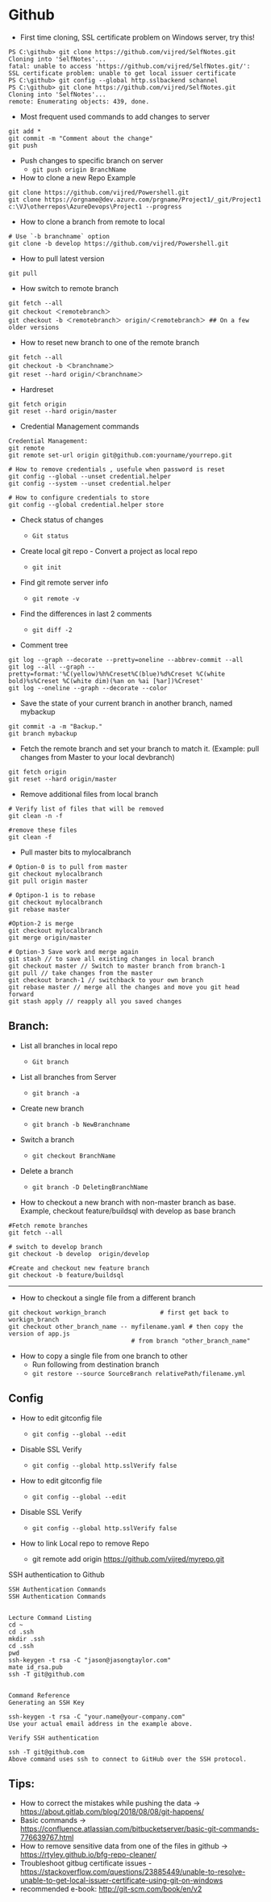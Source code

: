 Github
======

* First time cloning, SSL certificate problem on Windows server, try this!
```
PS C:\github> git clone https://github.com/vijred/SelfNotes.git
Cloning into 'SelfNotes'...
fatal: unable to access 'https://github.com/vijred/SelfNotes.git/': SSL certificate problem: unable to get local issuer certificate
PS C:\github> git config --global http.sslbackend schannel
PS C:\github> git clone https://github.com/vijred/SelfNotes.git
Cloning into 'SelfNotes'...
remote: Enumerating objects: 439, done.
```


* Most frequent used commands to add changes to server
```
git add *
git commit -m "Comment about the change"
git push
```
* Push changes to specific branch on server
    - `git push origin BranchName`
* How to clone a new Repo Example
```
git clone https://github.com/vijred/Powershell.git
git clone https://orgname@dev.azure.com/prgname/Project1/_git/Project1 c:\VJ\otherrepos\AzureDevops\Project1 --progress
```


* How to clone a branch from remote to local 
```
# Use `-b branchname` option
git clone -b develop https://github.com/vijred/Powershell.git
```
* How to pull latest version 
```
git pull
```

* How switch to remote branch
```
git fetch --all
git checkout ＜remotebranch＞
git checkout -b ＜remotebranch＞ origin/＜remotebranch＞ ## On a few older versions 
```

* How to reset new branch to one of the remote branch
```
git fetch --all
git checkout -b ＜branchname＞
git reset --hard origin/＜branchname＞
```

* Hardreset
```
git fetch origin
git reset --hard origin/master
```

* Credential Management commands
```
Credential Management:
git remote
git remote set-url origin git@github.com:yourname/yourrepo.git

# How to remove credentials , usefule when password is reset
git config --global --unset credential.helper
git config --system --unset credential.helper

# How to configure credentials to store
git config --global credential.helper store

```
* Check status of changes
    - `Git status`
* Create local git repo - Convert a project as local repo
    - `git init`

* Find git remote server info
    - `git remote -v`
* Find the differences in last 2 comments
    - `git diff -2`
* Comment tree
```
git log --graph --decorate --pretty=oneline --abbrev-commit --all
git log --all --graph --pretty=format:'%C(yellow)%h%Creset%C(blue)%d%Creset %C(white bold)%s%Creset %C(white dim)(%an on %ai [%ar])%Creset'
git log --oneline --graph --decorate --color
```
* Save the state of your current branch in another branch, named mybackup
```
git commit -a -m "Backup."
git branch mybackup
```
* Fetch the remote branch and set your branch to match it. (Example: pull changes from Master to your local devbranch)
```
git fetch origin
git reset --hard origin/master
```
* Remove additional files from local branch 
```
# Verify list of files that will be removed
git clean -n -f

#remove these files 
git clean -f
```
* Pull master bits to mylocalbranch 
```
# Option-0 is to pull from master 
git checkout mylocalbranch
git pull origin master

# Optipon-1 is to rebase 
git checkout mylocalbranch
git rebase master

#Option-2 is merge
git checkout mylocalbranch
git merge origin/master

# Option-3 Save work and merge again 
git stash // to save all existing changes in local branch
git checkout master // Switch to master branch from branch-1
git pull // take changes from the master
git checkout branch-1 // switchback to your own branch
git rebase master // merge all the changes and move you git head  forward
git stash apply // reapply all you saved changes 
```

Branch:
-------
* List all branches in local repo
    - `Git branch`
* List all branches from Server 
    - `git branch -a`
* Create new branch 
    - `git branch -b NewBranchname`
* Switch a branch
    - `git checkout BranchName`
* Delete a branch
    - `git branch -D DeletingBranchName`

* How to checkout a new branch with non-master branch as base. Example, checkout feature/buildsql with develop as base branch 
```
#Fetch remote branches
git fetch --all

# switch to develop branch
git checkout -b develop  origin/develop
 
#Create and checkout new feature branch
git checkout -b feature/buildsql
```
------


* How to checkout a single file from a different branch 
```
git checkout workign_branch               # first get back to workign_branch
git checkout other_branch_name -- myfilename.yaml # then copy the version of app.js 
                                  # from branch "other_branch_name"
```

* How to copy a single file from one branch to other 
	-	Run following from destination branch 
	-	`git restore --source SourceBranch relativePath/filename.yml`

Config
------
* How to edit gitconfig file
    -   `git config --global --edit` 
* Disable SSL Verify
    -   `git config --global http.sslVerify false`

* How to edit gitconfig file
    -   `git config --global --edit` 
* Disable SSL Verify
    -   `git config --global http.sslVerify false`

* How to link Local repo to remove Repo
	-	git remote add origin https://github.com/vijred/myrepo.git
	

SSH authentication to Github
```
SSH Authentication Commands
SSH Authentication Commands
 

Lecture Command Listing
cd ~
cd .ssh
mkdir .ssh
cd .ssh
pwd
ssh-keygen -t rsa -C "jason@jasongtaylor.com"
mate id_rsa.pub
ssh -T git@github.com
 

Command Reference
Generating an SSH Key

ssh-keygen -t rsa -C "your.name@your-company.com"
Use your actual email address in the example above.

Verify SSH authentication

ssh -T git@github.com
Above command uses ssh to connect to GitHub over the SSH protocol.
```


Tips:
-----
* How to correct the mistakes while pushing the data -> https://about.gitlab.com/blog/2018/08/08/git-happens/ 
* Basic commands -> https://confluence.atlassian.com/bitbucketserver/basic-git-commands-776639767.html 
* How to remove sensitive data from one of the files in github -> https://rtyley.github.io/bfg-repo-cleaner/ 
* Troubleshoot gitbug certificate issues - https://stackoverflow.com/questions/23885449/unable-to-resolve-unable-to-get-local-issuer-certificate-using-git-on-windows
* recommended e-book: http://git-scm.com/book/en/v2 
